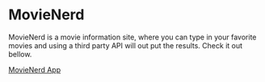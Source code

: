 # MovieNerd
MovieNerd is a movie information site, where you can type in your favorite movies and using a third party API will out put the results. Check it out bellow.

[MovieNerd App](http://www.movienerd.com.s3-website.us-east-2.amazonaws.com/)

